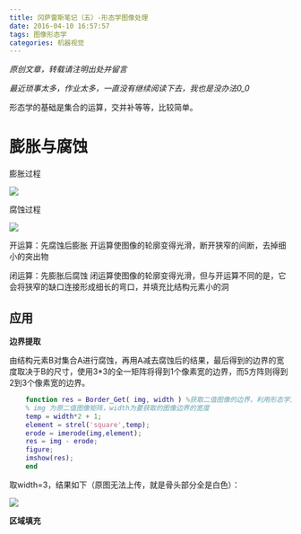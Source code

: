 ```yaml
---
title: 冈萨雷斯笔记（五）-形态学图像处理
date: 2016-04-10 16:57:57
tags: 图像形态学
categories: 机器视觉
---
```


*原创文章，转载请注明出处并留言*

*最近琐事太多，作业太多，一直没有继续阅读下去，我也是没办法0_0*

形态学的基础是集合的运算，交并补等等，比较简单。

# 膨胀与腐蚀

膨胀过程

![](http://i.imgur.com/IBpK4kC.png)

腐蚀过程

![](http://i.imgur.com/wylQzef.png)

开运算：先腐蚀后膨胀  开运算使图像的轮廓变得光滑，断开狭窄的间断，去掉细小的突出物

闭运算：先膨胀后腐蚀  闭运算使图像的轮廓变得光滑，但与开运算不同的是，它会将狭窄的缺口连接形成细长的弯口，并填充比结构元素小的洞

## 应用

**边界提取** 

由结构元素B对集合A进行腐蚀，再用A减去腐蚀后的结果，最后得到的边界的宽度取决于B的尺寸，使用3*3的全一矩阵将得到1个像素宽的边界，而5方阵则得到2到3个像素宽的边界。
```matlab	
	function res = Border_Get( img, width )	%获取二值图像的边界，利用形态学方法
	% img 为原二值图像矩阵，width为要获取的图像边界的宽度
	temp = width*2 + 1;
	element = strel('square',temp);
	erode = imerode(img,element);
	res = img - erode;
	figure;
	imshow(res);
	end
```
取width=3，结果如下（原图无法上传，就是骨头部分全是白色）：

![](http://i.imgur.com/Pt0NDR1.png)

**区域填充**





